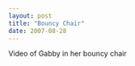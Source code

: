 ```yaml
---
layout: post
title: "Bouncy Chair"
date: 2007-08-28
---
```


<div id="bouncyChair2">Video of Gabby in her bouncy chair</div><br/><script type="text/javascript"> var so = new SWFObject("http://i170.photobucket.com/player.swf?file=http://vid170.photobucket.com/albums/u252/mjpalad/BouncyChair.flv", "bouncyChair2", "430", "389", "8", "#EDEBDA"); so.write("bouncyChair2"); </script>